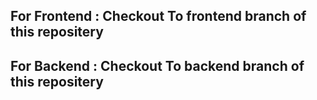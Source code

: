 ## For Frontend : Checkout To frontend branch of this repositery
## For Backend : Checkout To backend branch of this repositery
